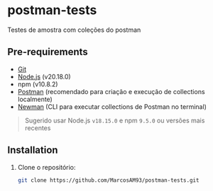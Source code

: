 # postman-tests

Testes de amostra com coleções do postman

## Pre-requirements

- [Git](https://git-scm.com/)
- [Node.js](https://nodejs.org/en/) (v20.18.0)
- npm (v10.8.2)
- [Postman](https://www.postman.com/downloads/) (recomendado para criação e execução de collections localmente)
- [Newman](https://www.npmjs.com/package/newman) (CLI para executar collections de Postman no terminal)

> Sugerido usar Node.js `v18.15.0` e npm `9.5.0` ou versões mais recentes

## Installation

1. Clone o repositório:

   ```bash
   git clone https://github.com/MarcosAM93/postman-tests.git
   ```
